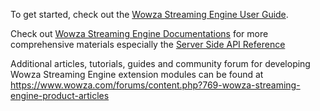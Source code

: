 To get started, check out the [Wowza Streaming Engine User Guide](https://www.wowza.com/resources/WowzaStreamingEngine_UsersGuide.pdf).

Check out [Wowza Streaming Engine Documentations](https://www.wowza.com/products/streaming-engine/documentation) for more comprehensive materials especially the [Server Side API Reference](http://www.wowza.com/resources/WowzaStreamingEngine_ServerSideAPI.pdf)

Additional articles, tutorials, guides and community forum for developing Wowza Streaming Engine extension modules can be found at <https://www.wowza.com/forums/content.php?769-wowza-streaming-engine-product-articles>
